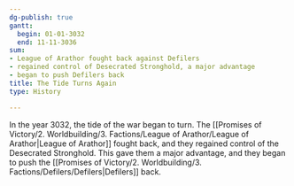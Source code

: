 ```yaml
---
dg-publish: true
gantt:
  begin: 01-01-3032
  end: 11-11-3036
sum:
- League of Arathor fought back against Defilers
- regained control of Desecrated Stronghold, a major advantage
- began to push Defilers back
title: The Tide Turns Again
type: History

---
```






In the year 3032, the tide of the war began to turn. The [[Promises of Victory/2. Worldbuilding/3. Factions/League of Arathor/League of Arathor\|League of Arathor]] fought back, and they regained control of the Desecrated Stronghold. This gave them a major advantage, and they began to push the [[Promises of Victory/2. Worldbuilding/3. Factions/Defilers/Defilers\|Defilers]] back. 

